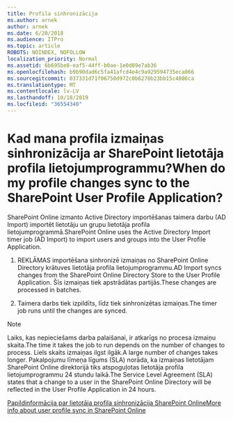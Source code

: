 ```yaml
---
title: Profila sinhronizācija
ms.author: arnek
author: arnek
ms.date: 6/20/2018
ms.audience: ITPro
ms.topic: article
ROBOTS: NOINDEX, NOFOLLOW
localization_priority: Normal
ms.assetid: 6b695be8-eaf5-44ff-b0ae-1e0d89e7ab36
ms.openlocfilehash: b9b90dad6c5fa41afcd4e4c9a929594735eca066
ms.sourcegitcommit: 037331d71f06750d972c0b6278b23bb15c4806ca
ms.translationtype: MT
ms.contentlocale: lv-LV
ms.lasthandoff: 10/18/2019
ms.locfileid: "36554340"
---
```

# <a name="when-do-my-profile-changes-sync-to-the-sharepoint-user-profile-application"></a><span data-ttu-id="79c74-102">Kad mana profila izmaiņas sinhronizācija ar SharePoint lietotāja profila lietojumprogrammu?</span><span class="sxs-lookup"><span data-stu-id="79c74-102">When do my profile changes sync to the SharePoint User Profile Application?</span></span>

<span data-ttu-id="79c74-103">SharePoint Online izmanto Active Directory importēšanas taimera darbu (AD Import) importēt lietotāju un grupu lietotāja profila lietojumprogrammā.</span><span class="sxs-lookup"><span data-stu-id="79c74-103">SharePoint Online uses the Active Directory Import timer job (AD Import) to import users and groups into the User Profile Application.</span></span> 
  
1. <span data-ttu-id="79c74-104">REKLĀMAS importēšana sinhronizē izmaiņas no SharePoint Online Directory krātuves lietotāja profila lietojumprogrammu.</span><span class="sxs-lookup"><span data-stu-id="79c74-104">AD Import syncs changes from the SharePoint Online Directory Store to the User Profile Application.</span></span> <span data-ttu-id="79c74-105">Šīs izmaiņas tiek apstrādātas partijās.</span><span class="sxs-lookup"><span data-stu-id="79c74-105">These changes are processed in batches.</span></span>
    
2. <span data-ttu-id="79c74-106">Taimera darbs tiek izpildīts, līdz tiek sinhronizētas izmaiņas.</span><span class="sxs-lookup"><span data-stu-id="79c74-106">The timer job runs until the changes are synced.</span></span>
    
> [!NOTE]
> <span data-ttu-id="79c74-107">Laiks, kas nepieciešams darba palaišanai, ir atkarīgs no procesa izmaiņu skaita.</span><span class="sxs-lookup"><span data-stu-id="79c74-107">The time it takes the job to run depends on the number of changes to process.</span></span> <span data-ttu-id="79c74-108">Liels skaits izmaiņas ilgst ilgāk.</span><span class="sxs-lookup"><span data-stu-id="79c74-108">A large number of changes takes longer.</span></span> <span data-ttu-id="79c74-109">Pakalpojumu līmeņa līgums (SLA) norāda, ka izmaiņas lietotājam SharePoint Online direktorijā tiks atspoguļotas lietotāja profila lietojumprogrammu 24 stundu laikā.</span><span class="sxs-lookup"><span data-stu-id="79c74-109">The Service Level Agreement (SLA) states that a change to a user in the SharePoint Online Directory will be reflected in the User Profile Application in 24 hours.</span></span> 
  
[<span data-ttu-id="79c74-110">Papildinformācija par lietotāja profila sinhronizācija SharePoint Online</span><span class="sxs-lookup"><span data-stu-id="79c74-110">More info about user profile sync in SharePoint Online</span></span>](https://go.microsoft.com/fwlink/?linkid=875671)
  

